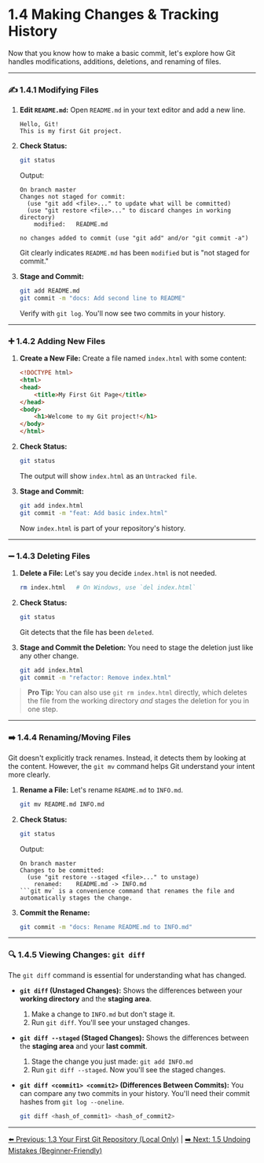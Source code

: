 # 1.4 Making Changes & Tracking History

Now that you know how to make a basic commit, let's explore how Git handles modifications, additions, deletions, and renaming of files.

---

### ✍️ 1.4.1 Modifying Files

1.  **Edit `README.md`:**
    Open `README.md` in your text editor and add a new line.
    ```
    Hello, Git!
    This is my first Git project.
    ```

2.  **Check Status:**
    ```bash
    git status
    ```
    Output:
    ```
    On branch master
    Changes not staged for commit:
      (use "git add <file>..." to update what will be committed)
      (use "git restore <file>..." to discard changes in working directory)
        modified:   README.md

    no changes added to commit (use "git add" and/or "git commit -a")
    ```
    Git clearly indicates `README.md` has been `modified` but is "not staged for commit."

3.  **Stage and Commit:**
    ```bash
    git add README.md
    git commit -m "docs: Add second line to README"
    ```
    Verify with `git log`. You'll now see two commits in your history.

---

### ➕ 1.4.2 Adding New Files

1.  **Create a New File:**
    Create a file named `index.html` with some content:
    ```html
    <!DOCTYPE html>
    <html>
    <head>
        <title>My First Git Page</title>
    </head>
    <body>
        <h1>Welcome to my Git project!</h1>
    </body>
    </html>
    ```

2.  **Check Status:**
    ```bash
    git status
    ```
    The output will show `index.html` as an `Untracked file`.

3.  **Stage and Commit:**
    ```bash
    git add index.html
    git commit -m "feat: Add basic index.html"
    ```
    Now `index.html` is part of your repository's history.

---

### ➖ 1.4.3 Deleting Files

1.  **Delete a File:**
    Let's say you decide `index.html` is not needed.
    ```bash
    rm index.html   # On Windows, use `del index.html`
    ```

2.  **Check Status:**
    ```bash
    git status
    ```
    Git detects that the file has been `deleted`.

3.  **Stage and Commit the Deletion:**
    You need to stage the deletion just like any other change.
    ```bash
    git add index.html
    git commit -m "refactor: Remove index.html"
    ```
> **Pro Tip:** You can also use `git rm index.html` directly, which deletes the file from the working directory *and* stages the deletion for you in one step.

---

### ➡️ 1.4.4 Renaming/Moving Files

Git doesn't explicitly track renames. Instead, it detects them by looking at the content. However, the `git mv` command helps Git understand your intent more clearly.

1.  **Rename a File:**
    Let's rename `README.md` to `INFO.md`.
    ```bash
    git mv README.md INFO.md
    ```

2.  **Check Status:**
    ```bash
    git status
    ```
    Output:
    ```
    On branch master
    Changes to be committed:
      (use "git restore --staged <file>..." to unstage)
        renamed:    README.md -> INFO.md
    ```git mv` is a convenience command that renames the file and automatically stages the change.

3.  **Commit the Rename:**
    ```bash
    git commit -m "docs: Rename README.md to INFO.md"
    ```

---

### 🔍 1.4.5 Viewing Changes: `git diff`

The `git diff` command is essential for understanding what has changed.

* **`git diff` (Unstaged Changes):**
    Shows the differences between your **working directory** and the **staging area**.
    1.  Make a change to `INFO.md` but don't stage it.
    2.  Run `git diff`. You'll see your unstaged changes.

* **`git diff --staged` (Staged Changes):**
    Shows the differences between the **staging area** and your **last commit**.
    1.  Stage the change you just made: `git add INFO.md`
    2.  Run `git diff --staged`. Now you'll see the staged changes.

* **`git diff <commit1> <commit2>` (Differences Between Commits):**
    You can compare any two commits in your history. You'll need their commit hashes from `git log --oneline`.
    ```bash
    git diff <hash_of_commit1> <hash_of_commit2>
    ```

---
[⬅️ Previous: 1.3 Your First Git Repository (Local Only)](1.3-first-local-repo.md) | [➡️ Next: 1.5 Undoing Mistakes (Beginner-Friendly)](1.5-undoing-mistakes.md)

